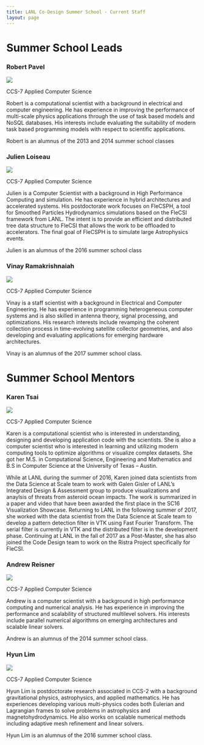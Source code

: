 ```yaml
---
title: LANL Co-Design Summer School - Current Staff
layout: page
---
```


# Summer School Leads

### Robert Pavel
![](images/rspLead.jpg)

CCS-7 Applied Computer Science

Robert is a computational scientist with a background in electrical and computer engineering. He has experience in improving the performance of multi-scale physics applications through the use of task based models and NoSQL databases. His interests include evaluating the suitability of modern task based programming models with respect to scientific applications.

Robert is an alumnus of the 2013 and 2014 summer school classes

### Julien Loiseau
![](images/jloiseau_climbing.jpg)

CCS-7 Applied Computer Science

Julien is a Computer Scientist with a background in High Performance Computing and simulation. He has experience in hybrid architectures and accelerated systems.  His postdoctorate work focuses on FleCSPH, a tool for Smoothed Particles Hydrodynamics simulations based on the FleCSI framework from LANL.  The intent is to provide an efficient and distributed tree data structure to FleCSI that allows the work to be offloaded to accelerators. The final goal of FleCSPH is to simulate large Astrophysics events. 

Julien is an alumnus of the 2016 summer school class

### Vinay Ramakrishnaiah
![](images/Vinay.JPG)

CCS-7 Applied Computer Science

Vinay is a staff scientist with a background in Electrical and Computer Engineering. He has experience in programming heterogeneous computer systems and is also skilled in antenna theory, signal processing, and optimizations. His research interests include revamping the coherent collection process in time-evolving satellite collector geometries, and also developing and evaluating applications for emerging hardware architectures.

Vinay is an alumnus of the 2017 summer school class.


# Summer School Mentors
### Karen Tsai
![](images/ktsai.jpg)

CCS-7 Applied Computer Science

Karen is a computational scientist who is interested in understanding, designing and developing application code with the scientists. She is also a computer scientist who is interested in learning and utilizing modern computing tools to optimize algorithms or visualize complex datasets. She got her M.S. in Computational Science, Engineering and Mathematics and B.S in Computer Science at the University of Texas – Austin.
 
While at LANL during the summer of 2016, Karen joined data scientists from the Data Science at Scale team to work with Galen Gisler of LANL’s Integrated Design & Assessment group to produce visualizations and anaylsis of threats from asteroid ocean impacts. The work is summarized in a paper and video that have been awarded the first place in the SC16 Visualization Showcase.
Returning to LANL in the following summer of 2017, she worked with the data scientist from the Data Science at Scale team to develop a pattern detection filter in VTK using Fast Fourier Transform. The serial filter is currently in VTK and the distributed filter is in the development phase.
Continuing at LANL in the fall of 2017 as a Post-Master, she has also joined the Code Design team to work on the Ristra Project specifically for FleCSI.

### Andrew Reisner
![](images/reisner_ment.jpg)

CCS-7 Applied Computer Science

Andrew is a computer scientist with a background in high performance
computing and numerical analysis.  He has experience in improving the
performance and scalability of structured multilevel solvers.  His
interests include parallel numerical algorithms on emerging
architectures and scalable linear solvers.

Andrew is an alumnus of the 2014 summer school class.

### Hyun Lim
![](images/hlim_ment.jpg)

CCS-7 Applied Computer Science

Hyun Lim is postdoctorate research associated in CCS-2 with a background gravitational physics, astrophysics, and applied mathematics. He has experiences developing various multi-physics codes both Eulerian and Lagrangian frames to solve problems in astrophysics and magnetohydrodynamics. He also works on scalable numerical methods including adaptive mesh refinement and linear solvers.

Hyun Lim is an alumnus of the 2016 summer school class.

<!-- 
### Reid Priedhorsky
![](images/reidp.jpg)

HPC-ENV HPC Environments

Reid is a staff scientist at Los Alamos National Laboratory. Prior to Los Alamos, he was a research staff member at IBM Research. He holds a Ph.D. in computer science from the University of Minnesota and a B.A., also in computer science, from Macalester College.

His work focuses on large-scale data analysis from both systems and applications perspectives. Recent lines of research include using social media and web traffic to monitor and forecast the spread of disease as well as developing technology to bring data-intensive computing and user-defined software stacks to existing high-performance computing systems.

In his spare time, he enjoys reading, bicycling, hiking (especially in the mountains and deserts of the American West), tinkering with things, photography, and hanging out with his wife and sons.

### Wesley Paul Even

CCS-2 Computational Physics and Methods

### Tim Randles

HPC-DES HPC Design

### Joshua C Dolence

CCS-2 Computational Physics and Methods



### Li-Ta (Ollie) Lo

CCS-7 Applied Computer Science

Li-Ta Lo a.k.a Ollie received a B.S. in Physics from National Chung-Hsing University in 1995 and a M.S. in Applied Mechanics from National Taiwan University in 1997. He joined Los Alamos National Laboratory in 2003, after working in the semiconductor industry for 4 years. As a multi-disciplined, multi-cultured person, he has enjoyed working with several teams and a diverse set of projects during his career at LANL. His current research interest includes data science, large-scale visualization and analysis, data-parallel programming and software engineering for scientific computing.


### Allen McPherson
![](images/mcpherson.jpg)

CCS-7 Applied Computer Science

Al is a semi-retired computer scientist working part-time as an Associate Staff Member on the BEE
project. Prior to retiring in 2015 Al was the CoDesign Team Lead and founder
of the Los Alamos CoDesign Summer School. Al's current
technical interest is the potential application of elastic, industrial-scale,
cloud technologies to HPC. In his (copious) spare time Al enjoys cooking,
hiking, and traveling with his lovely wife.

### Irina Sagert

CCS-2 Computational Physics and Methods

### Andrew Gaspar
![](images/agaspar.jpg)

CCS-7 Applied Computer Science

Andrew Gaspar is a Computer Scientist in CCS-7 with a focus on Software Engineering. He has a Computer Engineering B.Sc. from the University of Nebraska – Lincoln. After graduating in 2014, he worked at Microsoft on the Network Driver stack in Windows 10, collaborating on a next generation network device driver API geared towards high-throughput network cards. In 2017, he joined Los Alamos. He now works on code modernization efforts in Los Alamos’ established, high-value Eulerian codes, primarily on adoption of C++14 and Kokkos. He also has an interest in the Rust programming language, and researching applications of it to High Performance Computing.

### Sam Jones

CCS-2 Computational Physics and Methods

### Irina Demeshko
![](images/irina.jpg)

CCS-7 Applied Computer Science

Irina is a computational scientist the Co-Design Team. Her current research work is currently focused on integrating task-based run-time systems into several software projects at LANL, but, in general, her research interests lay around new HPC technologies in application to large-scale scientific simulation codes.

### Patricia (Pat) Grubel
![](images/grubel.png)

CCS-7 Applied Computer Science

Pat is a postdoctoral research associate in the Co-design Team. She has a background in electrical and computer engineering, future architectures, and performance analysis of task basked runtime systems.  Her current interests lie in modeling and performance optimization of applications using task based systems, cloud computing technologies, and benchmarking new architectures.


### Jonah Miller
![](images/jm-horseshoe-bend.jpg)


LANL CNLS Fellow, CCS-2 Computational Physics and Methods
 
Jonah is a computational physicist focusing on relativistic astrophysics. He has experience in scaleable algorithms and methods for astrophysics as well as on integrating complicated microphysics with large fluid codes. His PhD work focused on developing new methods for general relativity simulations. And his postdoctorate work focuses on combining general relativity, highly magnetized plasmas, and neutrino radiation physics to model what happens when two neutron stars merge.
 
Jonah is an alumnus of the 2016 summer school class
 
 

### David Gunter
![](images/gunter.jpg)

CCS-7 Applied Computer Science

David is former computational physicist working in the fields of condensed matter and electromagnetic computations. He now devotes his time to exploring novel algorithms, architectures, and programming models to help solve some of LANL's most pressing computational needs. He is a member of the IC Application Performance Team as well as the Future Architectures Team within CCS-7.

### Chris Malone
![](images/malone.jpg)

XCP-1 Lagrangian Applications

Chris is a computational scientist with a background in astrophysics. In particular, his interests lie in numerical modelling of astrophysical explosions driven by turbulent flow coupled to thermonuclear reactions, such as Type Ia supernovae and Type I X-ray bursts.  In recent years, his focus has been on high-energy physics in general, with applications and development on modern computing architectures.

### Marc Charest
![](images/Marc_Charest.jpg)

XCP-1 Lagrangian Applications

Marc's current research focuses on developing highly-scalable algorithms for multi-material and multi-physics problems that are specifically designed for next-generation computer architectures.  More specifically, he is developing/implementing advanced remapping strategies for arbitrary polygonal meshes.  Prior research at LANL focused on developing high-order methods for Eulerian and ALE hydrodynamics that can be used in conjunction with adaptive mesh refinement and unstructured grids.
-->
